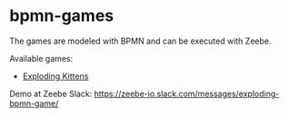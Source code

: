 # bpmn-games

The games are modeled with BPMN and can be executed with Zeebe. 

Available games:

* [Exploding Kittens](https://github.com/saig0/bpmn-games/blob/master/games/src/main/resources/explodingKittens.bpmn)

Demo at Zeebe Slack:
https://zeebe-io.slack.com/messages/exploding-bpmn-game/
